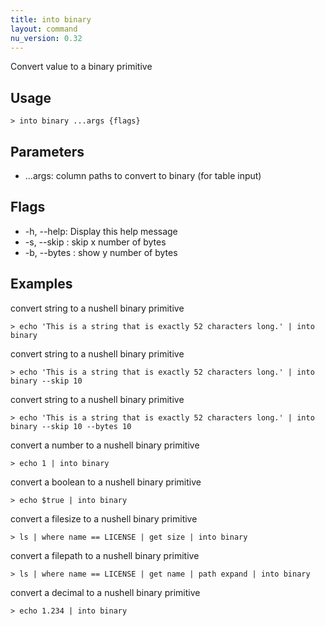 ```yaml
---
title: into binary
layout: command
nu_version: 0.32
---
```


Convert value to a binary primitive

## Usage

```shell
> into binary ...args {flags}
```

## Parameters

- ...args: column paths to convert to binary (for table input)

## Flags

- -h, --help: Display this help message
- -s, --skip <integer>: skip x number of bytes
- -b, --bytes <integer>: show y number of bytes

## Examples

convert string to a nushell binary primitive

```shell
> echo 'This is a string that is exactly 52 characters long.' | into binary
```

convert string to a nushell binary primitive

```shell
> echo 'This is a string that is exactly 52 characters long.' | into binary --skip 10
```

convert string to a nushell binary primitive

```shell
> echo 'This is a string that is exactly 52 characters long.' | into binary --skip 10 --bytes 10
```

convert a number to a nushell binary primitive

```shell
> echo 1 | into binary
```

convert a boolean to a nushell binary primitive

```shell
> echo $true | into binary
```

convert a filesize to a nushell binary primitive

```shell
> ls | where name == LICENSE | get size | into binary
```

convert a filepath to a nushell binary primitive

```shell
> ls | where name == LICENSE | get name | path expand | into binary
```

convert a decimal to a nushell binary primitive

```shell
> echo 1.234 | into binary
```

